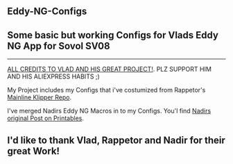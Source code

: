 ## Eddy-NG-Configs

## Some basic but working Configs for Vlads Eddy NG App for Sovol SV08

---------------------------------------------------------------------

[ALL CREDITS TO VLAD AND HIS GREAT PROJECT!](https://github.com/vvuk/eddy-ng). PLZ SUPPORT HIM AND HIS ALIEXPRESS HABITS ;)

My Project includes my Configs that i've costumized from Rappetor's [Mainline Klipper Repo](https://github.com/Rappetor/Sovol-SV08-Mainline).

I've merged Nadirs Eddy NG Macros in to my Configs. You'l find  [Nadirs original Post on Printables](https://www.printables.com/model/1269473-btt-eddy-ng-macro-my-print-start-on-my-sv08).

## I'd like to thank Vlad, Rappetor and Nadir for their great Work!
